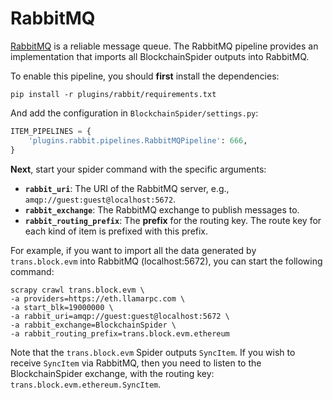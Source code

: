 # RabbitMQ

[RabbitMQ](https://www.rabbitmq.com/) is a reliable message queue.
The RabbitMQ pipeline provides an implementation that imports all BlockchainSpider outputs into RabbitMQ.

To enable this pipeline, you should **first** install the dependencies:
```shell
pip install -r plugins/rabbit/requirements.txt
```

And add the configuration in `BlockchainSpider/settings.py`:
```python
ITEM_PIPELINES = {
    'plugins.rabbit.pipelines.RabbitMQPipeline': 666,
}
```

**Next**, start your spider command with the specific arguments:

- **`rabbit_uri`**: The URI of the RabbitMQ server, e.g., `amqp://guest:guest@localhost:5672`.
- **`rabbit_exchange`**: The RabbitMQ exchange to publish messages to.
- **`rabbit_routing_prefix`**: The **prefix** for the routing key. 
The route key for each kind of item is prefixed with this prefix.

For example, if you want to import all the data generated by `trans.block.evm` into RabbitMQ (localhost:5672),
you can start the following command:
```shell
scrapy crawl trans.block.evm \
-a providers=https://eth.llamarpc.com \
-a start_blk=19000000 \
-a rabbit_uri=amqp://guest:guest@localhost:5672 \
-a rabbit_exchange=BlockchainSpider \
-a rabbit_routing_prefix=trans.block.evm.ethereum
```
Note that the `trans.block.evm` Spider outputs `SyncItem`. 
If you wish to receive `SyncItem` via RabbitMQ,
then you need to listen to the BlockchainSpider exchange, with the routing key: `trans.block.evm.ethereum.SyncItem`.